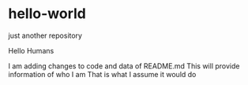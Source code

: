 # hello-world
just another repository

Hello Humans

I am adding changes to code and data of README.md
This will provide information of who I am
That is what I assume it would do
